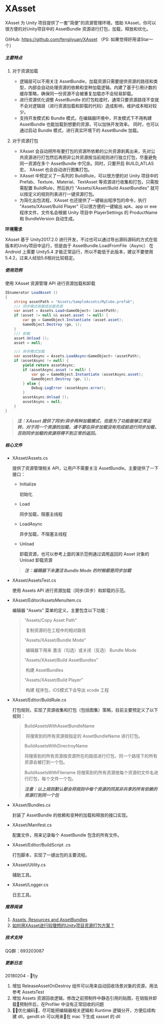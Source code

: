 # XAsset 

XAsset 为 Unity 项目提供了一套"简便"的资源管理环境，借助 XAsset，你可以很方便的对Unity项目中的 AssetBundle 资源进行打包，加载，释放和优化。

GitHub: https://github.com/fengjiyuan/XAsset （PS: 如果觉得好用请Star一个）

##### 主要特点

1. 对于资源加载

   * 逻辑层可以不用关注 AssetBundle，加载资源只需要提供资源的路径和类型，内部会自动处理资源的依赖和变种加载逻辑。内建了基于引用计数的缓存策略，确保同一份资源不会被重复加载亦不会轻易卸载。
   * 进行资源优化调整 AssetBundle 的打包粒度时，通常只要资源路径不变就不会对逻辑层（进行资源加载和卸载的代码）造成影响，维护成本相对较少。
   * 支持开发模式和 Bundle 模式，在编辑器环境中，开发模式下不用构建 AssetBundle 也能加载到想要的资源，可以加快开发效率。 同时，也可以通过启动 Bundle 模式，进行真实环境下的 AssetBundle 加载。

2. 对于资源打包

   * XAsset 会自动把所有要打包的资源所依赖的公共资源剥离出来，先对公共资源进行打包然后再把非公共资源按当前规则进行独立打包，尽量避免同一资源在多个 AssetBundle 中冗余。同时，只要开启 BUILD_ATLAS 宏， XAsset 也会自动进行图集打包。
   * XAsset 中预定义了一系列的 BuildRule，可以很方便的对 Unity 项目中的 Prefab、Texture、Material、TextAsset 等资源进行收集和打包，只需按需配置 BuildRule，然后执行 "Assets/XAsset/Build AssetBundles" 就可以按定义的规则列表进行一键资源打包。
   * 为简化出包流程，XAsset 也还提供了一键输出程序包的命令，执行 "Assets/XAsset/Build Player" 可以很方便的一键输出 apk、app or exe 程序文件，文件名会根据 Unity 项目中 PlayerSettings 的 ProductName 和 BundleVersion 自动生成。


**环境需求**

XAsset 基于 Unity2017.2.0 进行开发，不过也可以通过导出源码源码的方式在低版本的Unity项目中运行，但是由于 AssetBundle.LoadFromFile（Async） 在 Android 上需要 Unity5.4 才能正常运行，所以不能低于此版本，建议不要使用5.4.2，过来人经验5.6相对比较稳定。

##### 使用范例 ##### 

使用 XAsset 资源管理 API 进行资源加载和卸载

```c#
IEnumerator LoadAsset ()
{
	string assetPath = "Assets/SampleAssets/MyCube.prefab"; 
	/// 同步模式用路径加载资源
	var asset = Assets.Load<GameObject> (assetPath);
	if (asset != null && asset.asset != null) {
		var go = GameObject.Instantiate (asset.asset);
		GameObject.Destroy (go, 1);
	}
	/// 卸载
	asset.Unload ();
	asset = null; 

	/// 异步模式加载
	var assetAsync = Assets.LoadAsync<GameObject> (assetPath);
	if (assetAsync != null) {
		yield return assetAsync;
		if (assetAsync.asset != null) {
			var go = GameObject.Instantiate (assetAsync.asset);
			GameObject.Destroy (go, 1);
		} else {
			Debug.LogError (assetAsync.error);
		} 
		assetAsync.Unload ();
		assetAsync = null;
	}
}
```

> ***注：XAsset 提供了同步/异步两种加载模式，但是为了功能能够正常运转，对于同一个资源的加载，请不要在异步加载没有完成前进行同步加载，否则同步加载的资源将得不到正常的返回。***

##### 核心文件 #####

- XAsset/Assets.cs 

  提供了资源管理相关 API，让用户不需要关注 AssetBundle。主要提供了一下接口：

  - Initialize 

     初始化

  - Load 

     同步加载，阻塞主线程

  - LoadAsync 

     异步加载，不阻塞主线程

  - Unload 

     卸载资源，也可以参考上面的演示范例通过调用返回的 Asset 对象的 Unload 卸载资源

  > ***注：编辑器下未激活 Bundle Mode 的时候都是同步加载***


- XAsset/AssetsTest.cs

  使用 Assets API 进行资源加载（同步/异步）和卸载的示范。


- XAsset/Editor/AssetsMenuItem.cs

   编辑器 “Assets” 菜单的定义，主要包含以下功能：

   > "Assets/Copy Asset Path" 
   >
   > ​	复制资源的在工程中的相对路径
   >
   > "Assets/XAsset/Bundle Mode" 
   >
   > ​	编辑器下用来 激活（勾选）或关闭（反选） Bundle Mode
   >
   > "Assets/XAsset/Build AssetBundles"
   >
   > ​	构建 AssetBundles
   >
   > "Assets/XAsset/Build Player"
   >
   > ​	构建 程序包，iOS模式下会导出 xcode 工程

- XAsset/Editor/BuildRule.cs

   打包规则，实现了资源收集和打包（包括图集）策略，目前主要预定义了以下规则：

   > BuildAssetsWithAssetBundleName 
   >
   > ​	将搜索到的所有资源按指定的 AssetBundleName 进行打包。
   >
   > BuildAssetsWithDirectroyName 
   >
   > ​	将搜索到的所有资源按资源所在的路径进行打包，同一个路径下的所有资源会被打到一个包。
   >
   > BuildAssetsWithFilename
   > ​	将搜索到的所有资源按每个资源的文件名进行打包，每个文件一个包。
   >
   > ***注意：以上规则默认都会将规则中每个资源的同其非共享的所有依赖的资源打到同一个包***

- XAsset/Bundles.cs 

  封装了 AssetBundle 的依赖和变种的加载和释放的接口实现。

- XAsset/Manifest.cs

  配置文件，用来记录每个 AssetBundle 包含的所有文件。

- XAsset/Editor/BuildScript .cs

  打包脚本，实现了一键出包的主要流程。

- XAsset/Utility.cs 

  辅助工具。

- XAsset/Logger.cs 

  日志工具。

##### 推荐阅读 #####
1. [Assets, Resources and AssetBundles](https://unity3d.com/cn/learn/tutorials/s/best-practices ) 
2. [如何用XAsset进行较理想的Unity项目资源打包方案？](./如何用XAsset进行较理想的Unity项目资源打包方案.md)

##### 技术支持 #####

QQ群：693203087

##### 更新日志
20180204 - fjy
1. 增加 ReleaseAssetOnDestroy 组件可以用来自动回收场景对象的资源，用法参考 AssetsTest
2. 增加 Assets 资源回收逻辑，修改之前预制件中静态引用的贴图，在销毁并卸载预制件后，在Profiler 中没有正常回收的问题
3. 优化编码，尽可能把编辑器相关逻辑和 Runtime 逻辑分开，方便后续构建 dll，gendll.sh 可以用来在 mac 下生成 xasset 的 dll